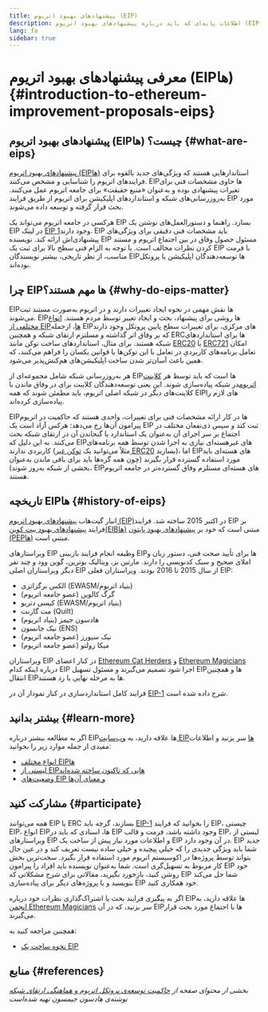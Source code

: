 ```yaml
---
title: پیشنهادهای بهبود اتریوم (EIP)
description: اطلاعات پایه‌ای که باید درباره پیشنهادهای بهبود اتریوم (EIPها) بدانید.
lang: fa
sidebar: true
---
```


# معرفی پیشنهادهای بهبود اتریوم (EIPها) {#introduction-to-ethereum-improvement-proposals-eips}

## پیشنهادهای بهبود اتریوم (EIPها) چیست؟ {#what-are-eips}

[پیشنهادهای بهبود اتریوم (EIPها)](https://eips.ethereum.org/) استاندارهایی هستند که ویژگی‌های جدید بالقوه برای فرایندهای اتریوم را شناسایی و مشخص می‌کنند. EIPها حاوی مشخصات فنی برای تغیرات پیشنهادی بوده و به‌عنوان «منبع حقیقت» برای جامعه اتریوم عمل می‌کنند. به‌روزرسانی‌های شبکه و استانداردهای اپلیکیشن برای اتریوم از طریق فرایند EIP مورد بحث قرار گرفته و توسعه داده می‌شوند.

هرکسی در جامعه اتریوم می‌تواند یک EIP بسازد. راهنما و دستورالعمل‌های نوشتن یک EIP در لینک [EIP 1](https://eips.ethereum.org/EIPS/eip-1)وجود دارند. EIP باید مشخصات فنی دقیقی برای ویژگی‌های پیشنهادی‌اش ارائه کند. نویسنده EIP مسئول حصول وفاق در بین اجتماع اتریوم و مستند کردن نظرات مخالف است. با توجه به الزام فنی سطح بالا برای ثبت یک EIP با فرمت مناسب، از نظر تاریخی، بیشتر نویسندگان EIPها توسعه‌دهندگان اپلیکیشن یا پروتکل بوده‌اند.

## چرا EIPها مهم هستند؟ {#why-do-eips-matter}

EIPها نقش مهمی در نحوه ایجاد تغییرات دارند و در اتریوم به‌صورت مستند ثبت می‌شوند. EIPها روشی برای پیشنهاد، بحث و ایجاد تغییر توسط مردم هستند. [انواع مختلفی از EIPها](https://github.com/ethereum/EIPs/blob/master/EIPS/eip-1.md#eip-types)، ازجمله EIPهای مرکزی، برای تغییرات سطح پایین پروتکل وجود دارند که بر وفاق اثر گذاشته و مسلتزم ارتقای شبکه و همچنین ERCها برای استانداردهای شبکه هستند. برای مثال، استانداردهای ساخت توکن مانند [ERC20](https://eips.ethereum.org/EIPS/eip-20) یا [ERC721](https://eips.ethereum.org/EIPS/eip-721) امکان تعامل برنامه‌های کاربردیِ در تعامل با این توکن‌ها با قوانین یکسان را فراهم می‌کنند، که همین باعث آسان‌تر شدن ساخت اپلیکیشن‌های هم‌کنش‌پذیر می‌شود.

هر به‌روزرسانی شبکه شامل مجموعه‌ای از EIPها است که باید توسط هر [کلاینت اتریوم](/learn/#clients-and-nodes)در شبکه پیاده‌سازی شوند. این یعنی توسعه‌دهندگان کلاینت برای در وفاق ماندن با کلاینت‌های دیگر در شبکه اصلی اتریوم، باید مطمئن شوند که همه EIPهای لازم را پیاده‌سازی کرده‌اند.

EIPها در کار ارائه مشخصات فنی برای تغییرات، واحدی هستند که حاکمیت در اتریوم پیرامون آن‌ها رخ می‌دهد: هرکس آزاد است یک EIP ثبت کند و سپس ذی‌نفعان مختلف در اجتماع بر سر اجرای آن به‌عنوان یک استاندارد یا گنجاندن آن در ارتقای شبکه بحث می‌کنند. به این دلیل که EIPهای غیرهسته‌ای نیازی به اجرا شدن توسط همه برنامه‌های کاربردی ندارند (مثلاً می‌توانید یک [توکن غیر ERC20](https://eips.ethereum.org/EIPS/eip-20) بسازید)، اما EIPهای هسته‌ای باید مورد استفاده گسترده قرار بگیرند (چون همه گره‌ها باید برای باقی ماندن به‌عنوان بخشی از شبکه به‌روز شوند)، EIPهای هسته‌ای مستلزم وفاق گسترده‌تر در جامعه اتریوم هستند.

## تاریخچه EIPها {#history-of-eips}

انبار گیت‌هاب [پیشنهادهای بهبود اتریوم (EIP)](https://github.com/ethereum/EIPs)در اکتبر 2015 ساخته شد. فرایند EIP بر فرایند [پیشنهادهای بهبود بیت کوین(EIBها)](https://github.com/bitcoin/bips) مبتنی است که خود بر [پیشنهادهای بهبود پایتون (PEPها)](https://www.python.org/dev/peps/) مبتنی است.

ویراستارهای EIP وظیفه انجام فرایند بازبینی EIPها برای تأیید صحت فنی، دستور زبان و املای صحیح و سبک کدنویسی را دارند. مارتین بز، ویتالیک بوترین، گوین وود و چند نفر دیگر ویراستاران اصلی EIP از سال 2015 تا 2016 بودند. ویراستاران فعلی EIP:

- الکس برگزاتزی (EWASM/بنیاد اتریوم)
- گرگ کالوین (عضو جامعه اتریوم)
- کیسی دتریو (EWASM/بنیاد اتریوم)
- مت گارنت (Quilt)
- هادسون جیمز (بنیاد اتریوم)
- نیک جانسون (ENS)
- نیک سیورز (عضو جامعه اتریوم)
- میکا زولتو (عضو جامعه اتریوم)

ویراستاران EIP در کنار اعضای [Ethereum Cat Herders](https://ethereumcatherders.com/) و [Ethereum Magicians](https://ethereum-magicians.org/) درباره اینکه کدام EIP اجرا شود تصمیم می‌گیرند و مسئول تسهیل EIPها و همچنین انتقال EIPها به مرحله نهایی یا رد هستند.

فرایند کامل استانداردسازی در کنار نمودار آن در [EIP-1](https://eips.ethereum.org/EIPS/eip-1) شرح داده شده است.

## بیشتر بدانید {#learn-more}

اگر به مطالعه بیشتر درباره EIPها علاقه دارید، به [وب‌سایت EIPها](https://eips.ethereum.org/) سر بزنید و اطلاعات مفیدی از جمله موارد زیر را بخوانید:

- [انواع مختلف EIPها](https://eips.ethereum.org/)
- [لیستی از EIPهایی که تاکنون ساخته شده‌اند](https://eips.ethereum.org/all)
- [وضعیت‌های EIP و معنای آن‌ها](https://eips.ethereum.org/)

## مشارکت کنید {#participate}

همه می‌توانند EIP یا ERC بسازند، گرچه باید [EIP-1](https://eips.ethereum.org/EIPS/eip-1) را بخوانید که فرایند EIP، چیستی EIP، انواع EIPها، اسنادی که باید در EIP وجود داشته باشد، فرمت و قالب EIP، لیستی از ویراستارهای EIP و اطلاعات مورد نیاز پیش از ساخت یک EIP در آن وجود دارد. EIP جدید شما باید ویژگی جدیدی را که خیلی پیچیده و خیلی ساده نیست تعریف کند و در عین حال بتواند توسط پروژه‌ها در اکوسیستم اتریوم مورد استفاده قرار بگیرد. سخت‌ترین بخش کار مربوط به تسهیل‌گری است. شما به‌عنوان نویسنده باید افراد را پیرامون EIP خود روشن کنید، بازخورد بگیرید، مقالاتی برای شرح مشکلاتی که EIP شما حل می‌کند بنویسید و با پروژه‌های دیگر برای پیاده‌سازی EIP خود همکاری کنید.

اگر به پیگیری فرایند بحث یا اشتراک‌گذاری نظرات خود درباره EIPها علاقه دارید، به [انجمن Ethereum Magicians](https://ethereum-magicians.org/) سر بزنید، که در آن EIPها با اجتماع مورد بحث قرار می‌گیرند.

همچنین مراجعه کنید به:

- [نحوه ساخت یک EIP](https://eips.ethereum.org/EIPS/eip-1)

## منابع {#references}

<cite class="citation">

بخشی از محتوای صفحه از [حاکمیت توسعه‌ی پروتکل اتریوم و هماهنگی ارتقای شبکه‌](https://hudsonjameson.com/2020-03-23-ethereum-protocol-development-governance-and-network-upgrade-coordination/) نوشته‌ی هادسون جیمسون تهیه شده‌است

</cite>
